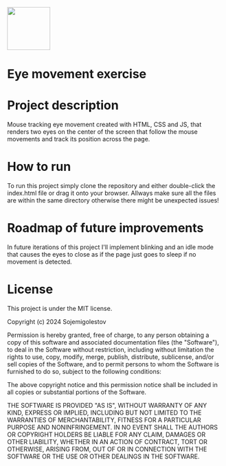 
<img src="https://github.com/Sojemigolestov/Eye_movement_exercise/assets/165064992/0e03d2f1-502c-4d01-87a6-ca28214194e6" height="100px">

# Eye movement exercise

# Project description

Mouse tracking eye movement created with HTML, CSS and JS, that renders two eyes on the center of the screen that follow the mouse movements and track its position across the page.

# How to run

To run this project simply clone the repository and either double-click the index.html file or drag it onto your browser. Allways make sure all the files are within the same directory otherwise there might be unexpected issues!

# Roadmap of future improvements

In future iterations of this project I'll implement blinking and an idle mode that causes the eyes to close as if the page just goes to sleep if no movement is detected.

# License

This project is under the MIT license.

Copyright (c) 2024 Sojemigolestov

Permission is hereby granted, free of charge, to any person obtaining a copy
of this software and associated documentation files (the "Software"), to deal
in the Software without restriction, including without limitation the rights
to use, copy, modify, merge, publish, distribute, sublicense, and/or sell
copies of the Software, and to permit persons to whom the Software is
furnished to do so, subject to the following conditions:

The above copyright notice and this permission notice shall be included in all
copies or substantial portions of the Software.

THE SOFTWARE IS PROVIDED "AS IS", WITHOUT WARRANTY OF ANY KIND, EXPRESS OR
IMPLIED, INCLUDING BUT NOT LIMITED TO THE WARRANTIES OF MERCHANTABILITY,
FITNESS FOR A PARTICULAR PURPOSE AND NONINFRINGEMENT. IN NO EVENT SHALL THE
AUTHORS OR COPYRIGHT HOLDERS BE LIABLE FOR ANY CLAIM, DAMAGES OR OTHER
LIABILITY, WHETHER IN AN ACTION OF CONTRACT, TORT OR OTHERWISE, ARISING FROM,
OUT OF OR IN CONNECTION WITH THE SOFTWARE OR THE USE OR OTHER DEALINGS IN THE
SOFTWARE.
